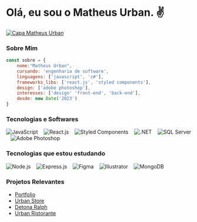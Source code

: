 # Olá, eu sou o Matheus Urban. ✌

[![Capa Matheus Urban](https://media.licdn.com/dms/image/D4D16AQEX3fokRNwUjg/profile-displaybackgroundimage-shrink_350_1400/0/1707420435814?e=1712793600&v=beta&t=VLUPhFtbu_pIk31OZXYAKbAM2QIOCzW2c5jcvsVN0bI)](https://www.linkedin.com/in/urbanykv/)

### Sobre Mim
```javascript
const sobre = {
    nome:"Matheus Urban",
    cursando: 'engenharia de software',
    linguagens: ['javascript', 'c#'],
    frameworks_libs: ['react.js', 'styled components'],
    design: ['adobe photoshop'],
    interesses: ['design' 'front-end', 'back-end'],
    desde: new Date('2023')
}
```

### Tecnologias e Softwares

![JavaScript](https://skillicons.dev/icons?i=javascript) &nbsp;&nbsp;
![React.js](https://skillicons.dev/icons?i=react) &nbsp;&nbsp;
![Styled Components](https://skillicons.dev/icons?i=styledcomponents) &nbsp;&nbsp;
![.NET](https://skillicons.dev/icons?i=dotnet) &nbsp;&nbsp;
![SQL Server](https://skillicons.dev/icons?i=server) &nbsp;&nbsp;
![Adobe Photoshop](https://skillicons.dev/icons?i=photoshop)

### Tecnologias que estou estudando

![Node.js](https://skillicons.dev/icons?i=nodejs) &nbsp;&nbsp;
![Express.js](https://skillicons.dev/icons?i=express) &nbsp;&nbsp;
![Figma](https://skillicons.dev/icons?i=figma) &nbsp;&nbsp;
![Illustrator](https://skillicons.dev/icons?i=illustrator) &nbsp;&nbsp;
![MongoDB](https://skillicons.dev/icons?i=mongodb)

### Projetos Relevantes

- [Portfolio](https://portfolio-matheusurban.vercel.app/)
- [Urban Store](https://urban-store-coral.vercel.app/)
- [Detona Ralph](https://jogo-detona-ralph-one.vercel.app/)
- [Urban Ristorante](https://urban-ristorante.vercel.app/)
